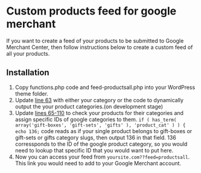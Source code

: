 # Custom products feed for google merchant
If you want to create a feed of your products to be submitted to Google Merchant Center, then follow instructions below to create a custom feed of all your products.

## Installation
1. Copy functions.php code and feed-productsall.php into your WordPress theme folder.
2. Update [line 63](feed-productsall.php#L63) with either your category or the code to dynamically output the your product categories.(on development stage)
3. Update [lines 65-110](feed-productsall.php#L65-L110) to check your products for their categories and assign specific IDs of google categories to them. `if ( has_term( array('gift-boxes', 'gift-sets', 'gifts' ), 'product_cat' ) ) { echo 136;` code reads as if your single product belongs to gift-boxes or gift-sets or gifts category slugs, then output 136 in that field. 136 corressponds to the ID of the google product category, so you would need to lookup that specific ID that you would want to put here.
4. Now you can access your feed from `yoursite.com??feed=productsall`. This link you would need to add to your Google Merchant account.

